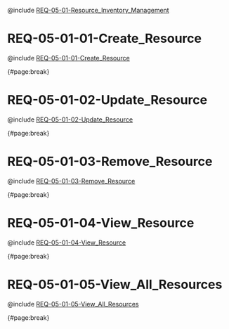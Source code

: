 <!--
    ATTENTION: This file was generated via gradle!
               Do NOT manually edit this file! Any such changes will be overwritten!
-->

@include [REQ-05-01-Resource_Inventory_Management](REQ-05-01-Resource_Inventory_Management.md)

# REQ-05-01-01-Create_Resource

@include [REQ-05-01-01-Create_Resource](REQ-05-01-01-Create_Resource.md)

{#page:break}

# REQ-05-01-02-Update_Resource

@include [REQ-05-01-02-Update_Resource](REQ-05-01-02-Update_Resource.md)

{#page:break}

# REQ-05-01-03-Remove_Resource

@include [REQ-05-01-03-Remove_Resource](REQ-05-01-03-Remove_Resource.md)

{#page:break}

# REQ-05-01-04-View_Resource

@include [REQ-05-01-04-View_Resource](REQ-05-01-04-View_Resource.md)

{#page:break}

# REQ-05-01-05-View_All_Resources

@include [REQ-05-01-05-View_All_Resources](REQ-05-01-05-View_All_Resources.md)

{#page:break}
